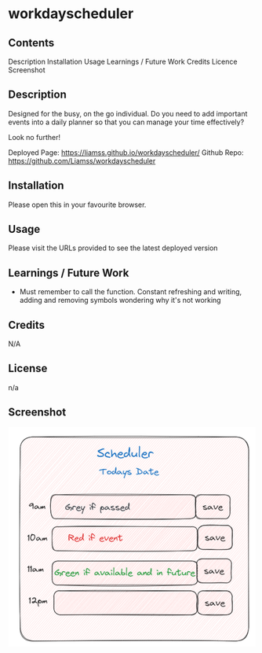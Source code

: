 # workdayscheduler


## Contents
Description
Installation
Usage
Learnings / Future Work 
Credits
Licence
Screenshot

## Description

Designed for the busy, on the go individual. Do you need to add important events into a daily planner so that you can manage your time effectively?

Look no further! 

Deployed Page: https://liamss.github.io/workdayscheduler/
Github Repo: https://github.com/Liamss/workdayscheduler

## Installation

Please open this in your favourite browser. 

## Usage

Please visit the URLs provided to see the latest deployed version

## Learnings / Future Work 

- Must remember to call the function. Constant refreshing and writing, adding and removing symbols wondering why it's not working 


## Credits
N/A

## License
n/a

## Screenshot 

![Exaclidraw wireframe of webpage with heading, date and 4 time blocks showing red and green slots](<assets/Wireframe of scheduler.png>)




